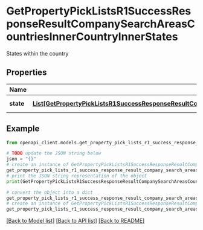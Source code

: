 # GetPropertyPickListsR1SuccessResponseResultCompanySearchAreasCountriesInnerCountryInnerStates

States within the country

## Properties

Name | Type | Description | Notes
------------ | ------------- | ------------- | -------------
**state** | [**List[GetPropertyPickListsR1SuccessResponseResultCompanySearchAreasCountriesInnerCountryInnerStatesStateInner]**](GetPropertyPickListsR1SuccessResponseResultCompanySearchAreasCountriesInnerCountryInnerStatesStateInner.md) | List of states | 

## Example

```python
from openapi_client.models.get_property_pick_lists_r1_success_response_result_company_search_areas_countries_inner_country_inner_states import GetPropertyPickListsR1SuccessResponseResultCompanySearchAreasCountriesInnerCountryInnerStates

# TODO update the JSON string below
json = "{}"
# create an instance of GetPropertyPickListsR1SuccessResponseResultCompanySearchAreasCountriesInnerCountryInnerStates from a JSON string
get_property_pick_lists_r1_success_response_result_company_search_areas_countries_inner_country_inner_states_instance = GetPropertyPickListsR1SuccessResponseResultCompanySearchAreasCountriesInnerCountryInnerStates.from_json(json)
# print the JSON string representation of the object
print(GetPropertyPickListsR1SuccessResponseResultCompanySearchAreasCountriesInnerCountryInnerStates.to_json())

# convert the object into a dict
get_property_pick_lists_r1_success_response_result_company_search_areas_countries_inner_country_inner_states_dict = get_property_pick_lists_r1_success_response_result_company_search_areas_countries_inner_country_inner_states_instance.to_dict()
# create an instance of GetPropertyPickListsR1SuccessResponseResultCompanySearchAreasCountriesInnerCountryInnerStates from a dict
get_property_pick_lists_r1_success_response_result_company_search_areas_countries_inner_country_inner_states_from_dict = GetPropertyPickListsR1SuccessResponseResultCompanySearchAreasCountriesInnerCountryInnerStates.from_dict(get_property_pick_lists_r1_success_response_result_company_search_areas_countries_inner_country_inner_states_dict)
```
[[Back to Model list]](../README.md#documentation-for-models) [[Back to API list]](../README.md#documentation-for-api-endpoints) [[Back to README]](../README.md)


